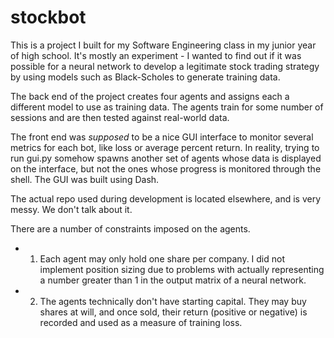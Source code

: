 # stockbot

This is a project I built for my Software Engineering class in my junior year of high school. It's mostly an experiment - I wanted to find out if it was possible for a neural network to develop a legitimate stock trading strategy by using models such as Black-Scholes to generate training data.

The back end of the project creates four agents and assigns each a different model to use as training data. The agents train for some number of sessions and are then tested against real-world data.

The front end was *supposed* to be a nice GUI interface to monitor several metrics for each bot, like loss or average percent return. In reality, trying to run gui.py somehow spawns another set of agents whose data is displayed on the interface, but not the ones whose progress is monitored through the shell. The GUI was built using Dash.

The actual repo used during development is located elsewhere, and is very messy. We don't talk about it.

There are a number of constraints imposed on the agents.
* 1. Each agent may only hold one share per company. I did not implement position sizing due to problems with actually representing a number greater than 1 in the output matrix of a neural network.
* 2. The agents technically don't have starting capital. They may buy shares at will, and once sold, their return (positive or negative) is recorded and used as a measure of training loss.

